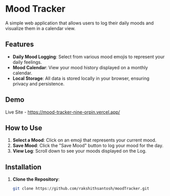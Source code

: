 # Mood Tracker

A simple web application that allows users to log their daily moods and visualize them in a calendar view.

## Features

- **Daily Mood Logging**: Select from various mood emojis to represent your daily feelings.
- **Mood Calendar**: View your mood history displayed on a monthly calendar.
- **Local Storage**: All data is stored locally in your browser, ensuring privacy and persistence.

## Demo

Live Site - https://mood-tracker-nine-orpin.vercel.app/

## How to Use

1. **Select a Mood**: Click on an emoji that represents your current mood.
2. **Save Mood**: Click the "Save Mood" button to log your mood for the day.
3. **View Log**: Scroll down to see your moods displayed on the Log.

## Installation

1. **Clone the Repository**:
   ```bash
   git clone https://github.com/rakshithsantosh/moodTracker.git
   ```
